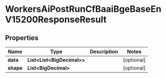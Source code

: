 

# WorkersAiPostRunCfBaaiBgeBaseEnV15200ResponseResult


## Properties

| Name | Type | Description | Notes |
|------------ | ------------- | ------------- | -------------|
|**data** | **List&lt;List&lt;BigDecimal&gt;&gt;** |  |  [optional] |
|**shape** | **List&lt;BigDecimal&gt;** |  |  [optional] |



